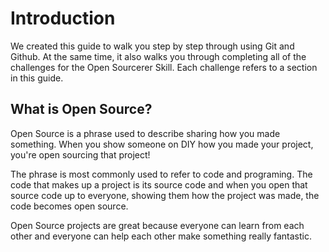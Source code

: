 # Introduction

We created this guide to walk you step by step through using Git and Github. At the same time, it also walks you through completing all of the challenges for the Open Sourcerer Skill. Each challenge refers to a section in this guide.

## What is Open Source?

Open Source is a phrase used to describe sharing how you made something. When you show someone on DIY how you made your project, you're open sourcing that project!</p> 

The phrase is most commonly used to refer to code and programing. The code that makes up a project is its source code and when you open that source code up to everyone, showing them how the project was made, the code becomes open source.

Open Source projects are great because everyone can learn from each other and everyone can help each other make something really fantastic.